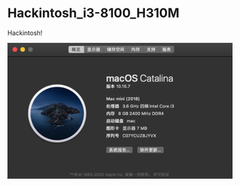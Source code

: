# Hackintosh_i3-8100_H310M

Hackintosh!


![image](https://github.com/QSCtech-WaterCube/picbed/blob/master/success.png)
